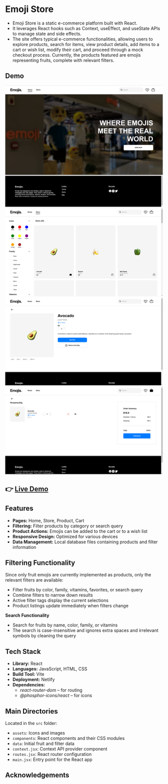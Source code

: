 # Emoji Store  
- Emoji Store is a static e-commerce platform built with React. 
- It leverages React hooks such as Context, useEffect, and useState APIs to manage state and side effects. 
- The site offers typical e-commerce functionalities, allowing users to explore products, search for items, view product details, add items to a cart or wish list, modify their cart, and proceed through a mock checkout process. Currently, the products featured are emojis representing fruits, complete with relevant filters.

## Demo
![Screenshot](public/home.png)
![Screenshot](public/footer.png)
![Screenshot](public/store.png)
![Screenshot](public/product.png)
![Screenshot](public/checkout.png)
## 👉 [Live Demo](https://fantastic-taiyaki-105532.netlify.app/)  

## Features
- **Pages:** Home, Store, Product, Cart  
- **Filtering:** Filter products by category or search query  
- **Product Actions:** Emojis can be added to the cart or to a wish list  
- **Responsive Design:** Optimized for various devices  
- **Data Management:** Local database files containing products and filter information

## Filtering Functionality
Since only fruit emojis are currently implemented as products, only the relevant filters are available:  
- Filter fruits by color, family, vitamins, favorites, or search query  
- Combine filters to narrow down results  
- Active filter tags display the current selections  
- Product listings update immediately when filters change

**Search Functionality**  
- Search for fruits by name, color, family, or vitamins  
- The search is case-insensitive and ignores extra spaces and irrelevant symbols by cleaning the query

## Tech Stack
- **Library:** React  
- **Languages:** JavaScript, HTML, CSS  
- **Build Tool:** Vite  
- **Deployment:** Netlify  
- **Dependencies:**  
  - *react-router-dom* – for routing  
  - *@phosphor-icons/react* – for icons

## Main Directories
Located in the `src` folder:  
- `assets`: Icons and images  
- `components`: React components and their CSS modules  
- `data`: Initial fruit and filter data  
- `context.jsx`: Context API provider component  
- `routes.jsx`: React router configuration  
- `main.jsx`: Entry point for the React app

## Acknowledgements

